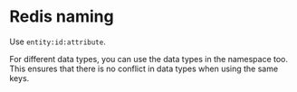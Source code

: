 # Redis naming

Use `entity:id:attribute`.

For different data types, you can use the data types in the namespace too. This ensures that there is no conflict in data types when using the same keys. 
